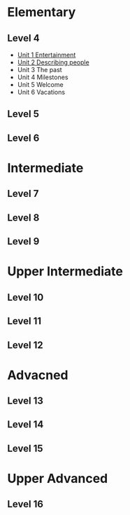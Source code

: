 
# Elementary

## Level 4
* [Unit 1 Entertainment](https://github.com/MingxiaGuo/English/blob/master/EF/4-1_Entertainment.md)
* [Unit 2 Describing people](https://github.com/MingxiaGuo/English/blob/master/EF/4-2_Describing%20people.md)
* Unit 3 The past
* Unit 4 Milestones
* Unit 5 Welcome
* Unit 6 Vacations
  
## Level 5
## Level 6

# Intermediate
## Level 7
## Level 8
## Level 9



# Upper Intermediate
## Level 10
## Level 11
## Level 12

# Advacned
## Level 13
## Level 14
## Level 15

# Upper Advanced
## Level 16
  
